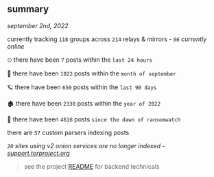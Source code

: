 
## summary
_september 2nd, 2022_

currently tracking `118` groups across `214` relays & mirrors - _`96` currently online_

⏲ there have been `7` posts within the `last 24 hours`

🦈 there have been `1022` posts within the `month of september`

🪐 there have been `650` posts within the `last 90 days`

🏚 there have been `2330` posts within the `year of 2022`

🦕 there have been `4616` posts `since the dawn of ransomwatch`

there are `57` custom parsers indexing posts

_`20` sites using v2 onion services are no longer indexed - [support.torproject.org](https://support.torproject.org/onionservices/v2-deprecation/)_

> see the project [README](https://github.com/joshhighet/ransomwatch#ransomwatch--) for backend technicals
